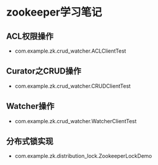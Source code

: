 # zookeeper学习笔记
    
## ACL权限操作
* com.example.zk.crud_watcher.ACLClientTest

## Curator之CRUD操作
* com.example.zk.crud_watcher.CRUDClientTest

## Watcher操作
* com.example.zk.crud_watcher.WatcherClientTest

## 分布式锁实现
* com.example.zk.distribution_lock.ZookeeperLockDemo